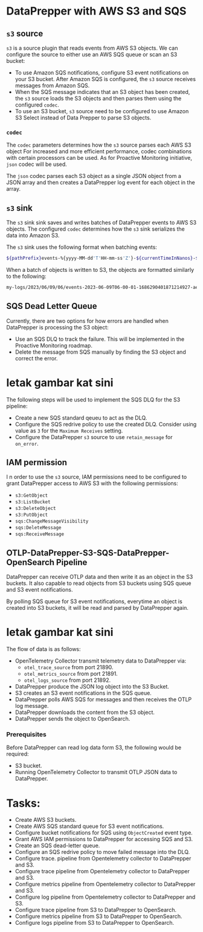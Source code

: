 # DataPrepper with AWS S3 and SQS

## `s3` source

`s3` is a source plugin that reads events from AWS S3 objects. We can configure the source to either use an AWS SQS queue or scan an S3 bucket:

- To use Amazon SQS notifications, configure S3 event notifications on your S3 bucket. After Amazon SQS is configured, the `s3` source receives messages from Amazon SQS. 
- When the SQS message indicates that an S3 object has been created, the `s3` source loads the S3 objects and then parses them using the configured `codec`.
- To use an S3 bucket, `s3` source need to be configured to use Amazon S3 Select instead of Data Prepper to parse S3 objects.

### `codec`

The `codec` parameters determines how the `s3` source parses each AWS S3 object For increased and more efficient performance, codec combinations with certain processors can be used. As for Proactive Monitoring initiative, `json` codec will be used.

The `json` codec parses each S3 object as a single JSON object from a JSON array and then creates a DataPrepper log event for each object in the array.

## `s3` sink

The `s3` sink sink saves and writes batches of DataPrepper events to AWS S3 objects. The configured `codec` determines how the `s3` sink serializes the data into Amazon S3.

The `s3` sink uses the following format when batching events:

```bash
${pathPrefix}events-%{yyyy-MM-dd'T'HH-mm-ss'Z'}-${currentTimeInNanos}-${uniquenessId}.${codecSuppliedExtension}
```

When a batch of objects is written to S3, the objects are formatted similarly to the following:

```bash
my-logs/2023/06/09/06/events-2023-06-09T06-00-01-1686290401871214927-ae15b8fa-512a-59c2-b917-295a0eff97c8.json
```

## SQS Dead Letter Queue

Currently, there are two options for how errors are handled when DataPrepper is processing the S3 object:

- Use an SQS DLQ to track the failure. This will be implemented in the Proactive Monitoring roadmap.
- Delete the message from SQS manually by finding the S3 object and correct the error.

# letak gambar kat sini

The following steps will be used to implement the SQS DLQ for the S3 pipeline:

- Create a new SQS standard qeueu to act as the DLQ.
- Configure the SQS redrive policy to use the created DLQ. Consider using value as `3` for the `Maximum Receives` setting.
- Configure the DataPrepper `s3` source to use `retain_message` for `on_error`.


## IAM permission

I n order to use the `s3` source, IAM permissions need to be configured to grant DataPrepper access to AWS S3 with the following permissions:

- `s3:GetObject`
- `s3:ListBucket`
- `s3:DeleteObject`
- `s3:PutObject`
- `sqs:ChangeMessageVisibility`
- `sqs:DeleteMessage`
- `sqs:ReceiveMessage`

## OTLP-DataPrepper-S3-SQS-DataPrepper-OpenSearch Pipeline

DataPrepper can receive OTLP data and then write it as an object in the S3 buckets. It also capable to read objects from S3 buckets using SQS queue and S3 event notifications.

By polling SQS queue for S3 event notifications, everytime an object is created into S3 buckets, it will be read and parsed by DataPrepper again.

# letak gambar kat sini

The flow of data is as follows:

- OpenTelemetry Collector transmit telemetry data to DataPrepper via:
	- `otel_trace_source` from port 21890.
	- `otel_metrics_source` from port 21891.
	- `otel_logs_source` from port 21892.
- DataPrepper produce the JSON log object into the S3 Bucket.
- S3 creates an S3 event notifications in the SQS queue.
- DataPrepper polls AWS SQS for messages and then receives the OTLP log message.
- DataPrepper downloads the content from the S3 object.
- DataPrepper sends the object to OpenSearch.

### Prerequisites

Before DataPrepper can read log data form S3, the following would be required:
- S3 bucket.
- Running OpenTelemetry Collector to transmit OTLP JSON data to DataPrepper.

# Tasks:

- Create AWS S3 buckets.
- Create AWS SQS standard queue for S3 event notifications.
- Configure bucket notifications for SQS using `ObjectCreated` event type.
- Grant AWS IAM permissions to DataPrepper for accessing SQS and S3.
- Create an SQS dead-letter queue.
- Configure an SQS redrive policy to move failed message into the DLQ.
- Configure trace. pipeline from Opentelemetry collector to DataPrepper and S3.
- Configure trace pipeline from Opentelemetry collector to DataPrepper and S3.
- Configure metrics pipeline from Opentelemetry collector to DataPrepper and S3.
- Configure log pipeline from Opentelemetry collector to DataPrepper and S3.
- Configure trace pipeline from S3 to DataPrepper to OpenSearch.
- Configure metrics pipeline from S3 to DataPrepper to OpenSearch.
- Configure logs pipeline from S3 to DataPrepper to OpenSearch.





